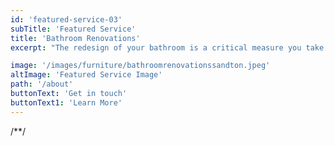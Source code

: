 ```yaml
---
id: 'featured-service-03'
subTitle: 'Featured Service'
title: 'Bathroom Renovations'
excerpt: "The redesign of your bathroom is a critical measure you take as it adds value to your house.You might think that the bathroom's design doesn't have a lot of different elements might think that the bathroom's design doesn't have a lot of different elements. It's because remodeling abathroom in your Antelope home enhances decisions about:Flooring ,Showering ,Cabinetry and countertops and Lighting There are numerous choices and solutions for making your bathroom appear at its finest. Selecting flooring may influence both the features and function of your floors. For example, regarding bathroom flooring, tile is undoubtedly the most popular option. Still, you'll need to make critical decisions regarding the type, color, design patterns, and customized features like radiant heating that may help keep your feet comfortable."

image: '/images/furniture/bathroomrenovationssandton.jpeg'
altImage: 'Featured Service Image'
path: '/about'
buttonText: 'Get in touch'
buttonText1: 'Learn More'
---
```

/**/